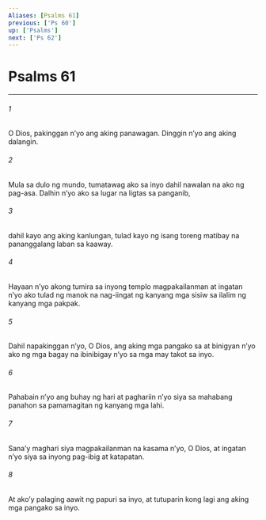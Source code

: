 ```yaml
---
Aliases: [Psalms 61]
previous: ['Ps 60']
up: ['Psalms']
next: ['Ps 62']
---
```

# Psalms 61

***

###### 1
O Dios, pakinggan nʼyo ang aking panawagan. Dinggin nʼyo ang aking dalangin. 

###### 2
Mula sa dulo ng mundo, tumatawag ako sa inyo dahil nawalan na ako ng pag-asa. Dalhin nʼyo ako sa lugar na ligtas sa panganib, 

###### 3
dahil kayo ang aking kanlungan, tulad kayo ng isang toreng matibay na pananggalang laban sa kaaway. 

###### 4
Hayaan nʼyo akong tumira sa inyong templo magpakailanman at ingatan nʼyo ako tulad ng manok na nag-iingat ng kanyang mga sisiw sa ilalim ng kanyang mga pakpak. 

###### 5
Dahil napakinggan nʼyo, O Dios, ang aking mga pangako sa at binigyan nʼyo ako ng mga bagay na ibinibigay nʼyo sa mga may takot sa inyo. 

###### 6
Pahabain nʼyo ang buhay ng hari at paghariin nʼyo siya sa mahabang panahon sa pamamagitan ng kanyang mga lahi. 

###### 7
Sanaʼy maghari siya magpakailanman na kasama nʼyo, O Dios, at ingatan nʼyo siya sa inyong pag-ibig at katapatan. 

###### 8
At akoʼy palaging aawit ng papuri sa inyo, at tutuparin kong lagi ang aking mga pangako sa inyo.
